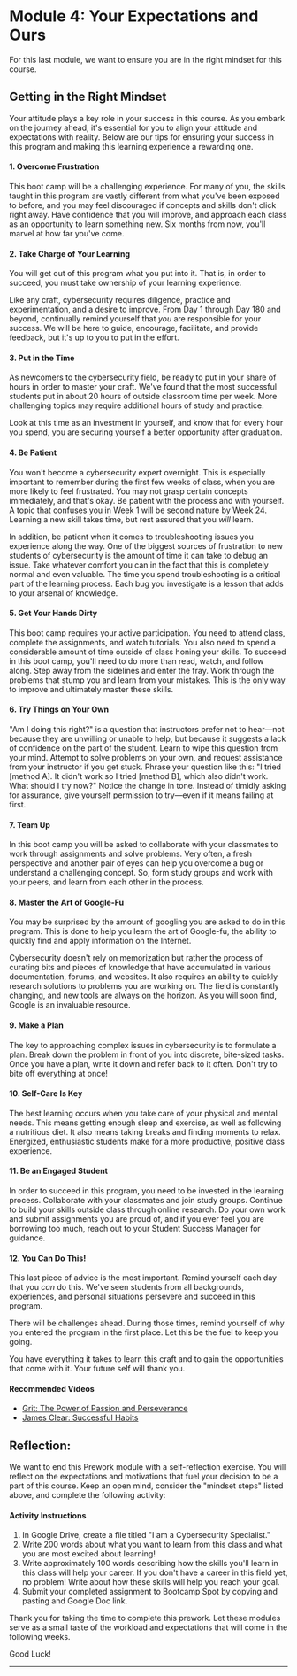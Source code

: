 # Module 4: Your Expectations and Ours 

For this last module, we want to ensure you are in the right mindset for this course. 

## Getting in the Right Mindset

Your attitude plays a key role in your success in this course. As you embark on the journey ahead, it's essential for you to align your attitude and expectations with reality. Below are our tips for ensuring your success in this program and making this learning experience a rewarding one.

#### 1. Overcome Frustration

This boot camp will be a challenging experience. For many of you, the skills taught in this program are vastly different from what you've been exposed to before, and you may feel discouraged if concepts and skills don't click right away. Have confidence that you will improve, and approach each class as an opportunity to learn something new. Six months from now, you'll marvel at how far you've come. 

#### 2. Take Charge of Your Learning

You will get out of this program what you put into it. That is, in order to succeed, you must take ownership of your learning experience. 

Like any craft, cybersecurity requires diligence, practice and experimentation, and a desire to improve. From Day 1 through Day 180 and beyond, continually remind yourself that *you* are responsible for your success. We will be here to guide, encourage, facilitate, and provide feedback, but it's up to you to put in the effort.

#### 3. Put in the Time

As newcomers to the cybersecurity field, be ready to put in your share of hours in order to master your craft. We've found that the most successful students put in about 20 hours of outside classroom time per week. More challenging topics may require additional hours of study and practice. 

Look at this time as an investment in yourself, and know that for every hour you spend, you are securing yourself a better opportunity after graduation. 

#### 4. Be Patient

You won't become a cybersecurity expert overnight. This is especially important to remember during the first few weeks of class, when you are more likely to feel frustrated. You may not grasp certain concepts immediately, and that's okay. Be patient with the process and with yourself. A topic that confuses you in Week 1 will be second nature by Week 24. Learning a new skill takes time, but rest assured that you *will* learn.

In addition, be patient when it comes to troubleshooting issues you experience along the way. One of the biggest sources of frustration to new students of cybersecurity is the amount of time it can take to debug an issue. Take whatever comfort you can in the fact that this is completely normal and even valuable. The time you spend troubleshooting is a critical part of the learning process. Each bug you investigate is a lesson that adds to your arsenal of knowledge. 

#### 5. Get Your Hands Dirty 

This boot camp requires your active participation. You need to attend class, complete the assignments, and watch tutorials. You also need to spend a considerable amount of time outside of class honing your skills. To succeed in this boot camp, you'll need to do more than read, watch, and follow along. Step away from the sidelines and enter the fray. Work through the problems that stump you and learn from your mistakes. This is the only way to improve and ultimately master these skills.

#### 6. Try Things on Your Own

"Am I doing this right?" is a question that instructors prefer not to hear—not because they are unwilling or unable to help, but because it suggests a lack of confidence on the part of the student. Learn to wipe this question from your mind. Attempt to solve problems on your own, and request assistance from your instructor if you get stuck. Phrase your question like this: "I tried [method A]. It didn't work so I tried [method B], which also didn't work. What should I try now?" Notice the change in tone. Instead of timidly asking for assurance, give yourself permission to try—even if it means failing at first. 

#### 7. Team Up 

In this boot camp you will be asked to collaborate with your classmates to work through assignments and solve problems. Very often, a fresh perspective and another pair of eyes can help you overcome a bug or understand a challenging concept. So, form study groups and work with your peers, and learn from each other in the process.

#### 8. Master the Art of Google-Fu

You may be surprised by the amount of googling you are asked to do in this program. This is done to help you learn the art of Google-fu, the ability to quickly find and apply information on the Internet. 

Cybersecurity doesn't rely on memorization but rather the process of curating bits and pieces of knowledge that have accumulated in various documentation, forums, and websites. It also requires an ability to quickly research solutions to problems you are working on. The field is constantly changing, and new tools are always on the horizon. As you will soon find, Google is an invaluable resource. 

#### 9. Make a Plan

The key to approaching complex issues in cybersecurity is to formulate a plan. Break down the problem in front of you into discrete, bite-sized tasks. Once you have a plan, write it down and refer back to it often. Don't try to bite off everything at once! 

#### 10. Self-Care Is Key

The best learning occurs when you take care of your physical and mental needs. This means getting enough sleep and exercise, as well as following a nutritious diet. It also means taking breaks and finding moments to relax. Energized, enthusiastic students make for a more productive, positive class experience. 

#### 11. Be an Engaged Student

In order to succeed in this program, you need to be invested in the learning process. Collaborate with your classmates and join study groups. Continue to build your skills outside class through online research. Do your own work and submit assignments you are proud of, and if you ever feel you are borrowing too much, reach out to your Student Success Manager for guidance. 

#### 12. You Can Do This!

This last piece of advice is the most important. Remind yourself each day that you _can_ do this. We've seen students from all backgrounds, experiences, and personal situations persevere and succeed in this program.

There will be challenges ahead. During those times, remind yourself of why you entered the program in the first place. Let this be the fuel to keep you going.

You have everything it takes to learn this craft and to gain the opportunities that come with it. Your future self will thank you. 

#### Recommended Videos

- [Grit: The Power of Passion and Perseverance](https://www.ted.com/talks/angela_lee_duckworth_grit_the_power_of_passion_and_perseverance?language=en)
- [James Clear: Successful Habits](https://www.youtube.com/watch?v=ZEuAgHFohVI)


## Reflection: 

We want to end this Prework module with a self-reflection exercise. You will reflect on the expectations and motivations that fuel your decision to be a part of this course. Keep an open mind, consider the "mindset steps" listed above, and complete the following activity: 

#### Activity Instructions

1. In Google Drive, create a file titled "I am a Cybersecurity Specialist."
2. Write 200 words about what you want to learn from this class and what you are most excited about learning!
3. Write approximately 100 words describing how the skills you'll learn in this class will help your career. If you don't have a career in this field yet, no problem! Write about how these skills will help you reach your goal.
4. Submit your completed assignment to Bootcamp Spot by copying and pasting and Google Doc link. 


Thank you for taking the time to complete this prework. Let these modules serve as a small taste of the workload and expectations that will come in the following weeks.

Good Luck!

--------------------